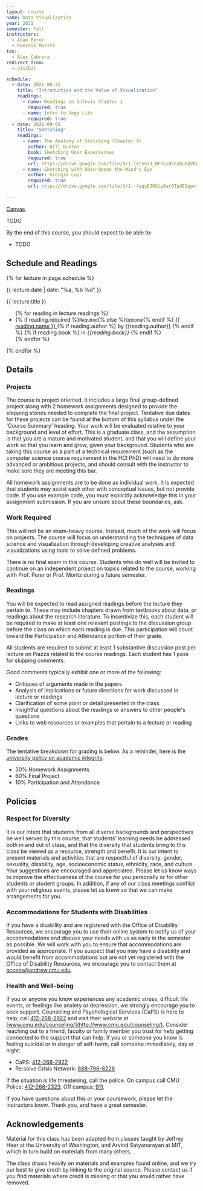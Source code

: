 ```yaml
---
layout: course
name: Data Visualization
year: 2021
semester: Fall
instructors:
  - Adam Perer
  - Dominik Moritz
tas:
  - Alex Cabrera
redirect_from:
  - vis2021

schedule:
  - date: 2021-08-31
    title: "Introduction and the Value of Visualization"
    readings:
      - name: Readings in Infovis Chapter 1
        required: true
      - name: Intro to Vega Lite
        required: true
  - date: 2021-09-02
    title: "Sketching"
    readings:
      - name: The Anatomy of Sketching (Chapter 9)
        author: Bill Buxton
        book: Sketching User Experiences
        required: true
        url: https://drive.google.com/file/d/1-1Xlvni3_NFoSiNs8JDuDQV8bFLDuJcj/view?usp=sharing
      - name: Sketching with Data Opens the Mind's Eye
        author: Giorgia Lupi
        required: true
        url: https://drive.google.com/file/d/1--4iqyEJNSly0arOTpdE9ppotdHSTz9W/view?usp=sharing
      
---
```


[Canvas](https://canvas.cmu.edu/courses/24179).

TODO

By the end of this course, you should expect to be able to:

- TODO

## Schedule and Readings

{% for lecture in page.schedule %}

<div>
  <p class=" mb0 gray">{{ lecture.date | date: "%a, %b %d" }}</p>
  <p class="mt0 mb1 f4">{{ lecture.title }}</p>
  <ul class="list pl0 mt0">
  {% for reading in lecture.readings %}
    <li>{% if reading.required %}<small class="br2 white bg-gray ph1">Required</small>{% else %}<small>Optional</small>{% endif %} <a href="{{reading.url}}"> {{ reading.name }} </a> 
    {% if reading.author %}
      by {{reading.author}} 
    {% endif %}
    {% if reading.book %}
      in <i>{{reading.book}}</i>
    {% endif %}
    </li>
  {% endfor %}
  </ul>
</div>

{% endfor %}

## Details

### Projects

The course is project oriented. It includes a large final group-defined project along with 2 homework assignments designed to provide the stepping stones needed to complete the final project. Tentative due dates for these projects can be found at the bottom of this syllabus under the 'Course Summary' heading. Your work will be evaluated relative to your background and level of effort. This is a graduate class, and the assumption is that you are a mature and motivated student, and that you will define your work so that you learn and grow, given your background. Students who are taking this course as a part of a technical requirement (such as the computer science course requirement in the HCI PhD) will need to do more advanced or ambitious projects, and should consult with the instructor to make sure they are meeting this bar.

All homework assignments are to be done as individual work. It is expected that students may assist each other with conceptual issues, but not provide code. If you use example code, you must explicitly acknowledge this in your assignment submission. If you are unsure about these boundaries, ask.

### Work Required

This will not be an exam-heavy course. Instead, much of the work will focus on projects. The course will focus on understanding the techniques of data science and visualization through developing creative analyses and visualizations using tools to solve defined problems.

There is no final exam in this course. Students who do well will be invited to continue on an independent project on topics related to the course, working with Prof. Perer or Prof. Moritz during a future semester.

### Readings

You will be expected to read assigned readings before the lecture they pertain to. These may include chapters drawn from textbooks about data, or readings about the research literature. To incentivize this, each student will be required to make at least one relevant postings to the discussion group before the class on which each reading is due. This participation will count toward the Participation and Attendance portion of their grade.

All students are required to submit at least 1 substantive discussion post per lecture on Piazza related to the course readings. Each student has 1 pass for skipping comments.

Good comments typically exhibit one or more of the following:

- Critiques of arguments made in the papers
- Analysis of implications or future directions for work discussed in lecture or readings
- Clarification of some point or detail presented in the class
- Insightful questions about the readings or answers to other people's questions
- Links to web resources or examples that pertain to a lecture or reading

### Grades

The tentative breakdown for grading is below. As a reminder, here is the [university policy on academic integrity](http://www.cmu.edu/policies/documents/AcademicIntegrity.htm).

- 30% Homework Assignments
- 60% Final Project
- 10% Participation and Attendance

## Policies

### Respect for Diversity

It is our intent that students from all diverse backgrounds and perspectives be well served by this course, that students’ learning needs be addressed both in and out of class, and that the diversity that students bring to this class be viewed as a resource, strength and benefit. It is our intent to present materials and activities that are respectful of diversity: gender, sexuality, disability, age, socioeconomic status, ethnicity, race, and culture. Your suggestions are encouraged and appreciated. Please let us know ways to improve the effectiveness of the course for you personally or for other students or student groups. In addition, if any of our class meetings conflict with your religious events, please let us know so that we can make arrangements for you.

### Accommodations for Students with Disabilities

If you have a disability and are registered with the Office of Disability Resources, we encourage you to use their online system to notify us of your accommodations and discuss your needs with us as early in the semester as possible. We will work with you to ensure that accommodations are provided as appropriate. If you suspect that you may have a disability and would benefit from accommodations but are not yet registered with the Office of Disability Resources, we encourage you to contact them at [access@andrew.cmu.edu](mailto:access@andrew.cmu.edu).

### Health and Well-being

If you or anyone you know experiences any academic stress, difficult life events, or feelings like anxiety or depression, we strongly encourage you to seek support. Counseling and Psychological Services (CaPS) is here to help; call [412-268-2922](tel:412-268-2922) and visit their website at [www.cmu.edu/counseling/](http://www.cmu.edu/counseling/). Consider reaching out to a friend, faculty or family member you trust for help getting connected to the support that can help. If you or someone you know is feeling suicidal or in danger of self-harm, call someone immediately, day or night:

- CaPS: [412-268-2922](tel:412-268-2922)
- Re:solve Crisis Network: [888-796-8226](tel:888-796-8226)

If the situation is life threatening, call the police. On campus call CMU Police: [412-268-2323](tel:412-268-2323). Off campus: [911](tel:911).

If you have questions about this or your coursework, please let the instructors know. Thank you, and have a great semester.

## Acknowledgements

Material for this class has been adapted from classes taught by Jeffrey Heer at the University of Washington, and Arvind Satyanarayan at MIT, which in turn build on materials from many others.

The class draws heavily on materials and examples found online, and we try our best to give credit by linking to the original source. Please contact us if you find materials where credit is missing or that you would rather have removed.
